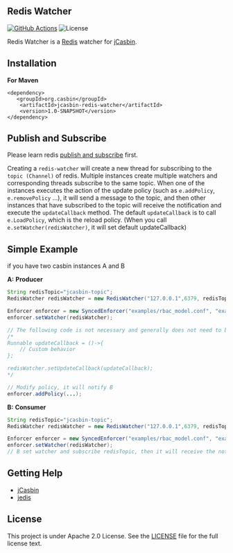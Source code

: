 Redis Watcher 
---
[![GitHub Actions](https://github.com/jcasbin/redis-watcher/actions/workflows/maven-ci.yml/badge.svg)](https://github.com/jcasbin/redis-watcher/actions/workflows/maven-ci.yml)
![License](https://img.shields.io/github/license/jcasbin/redis-watcher)

Redis Watcher is a [Redis](http://redis.io) watcher for [jCasbin](https://github.com/casbin/jcasbin).

## Installation

**For Maven**

 ```
 <dependency>
 	<groupId>org.casbin</groupId>
     <artifactId>jcasbin-redis-watcher</artifactId>
     <version>1.0-SNAPSHOT</version>
 </dependency>
 ```

## Publish and Subscribe

Please learn redis [publish and subscribe](https://redisbook.readthedocs.io/en/latest/feature/pubsub.html) first.

Creating a ``redis-watcher`` will create a new thread for subscribing to the ``topic (Channel)`` of redis. Multiple instances create multiple watchers and corresponding threads subscribe to the same topic. When one of the instances executes the action of the update policy (such as ``e.addPolicy``, ``e.removePolicy`` ...), it will send a message to the topic, and then other instances that have subscribed to the topic will receive the notification and execute the ``updateCallback`` method. The default ``updateCallback`` is to call ``e.LoadPolicy``, which is the reload policy. (When you call ``e.setWatcher(redisWatcher)``, it will set default updateCallback)

## Simple Example

if you have two casbin instances A and B

**A:**  **Producer**

```java
String redisTopic="jcasbin-topic";
RedisWatcher redisWatcher = new RedisWatcher("127.0.0.1",6379, redisTopic);

Enforcer enforcer = new SyncedEnforcer("examples/rbac_model.conf", "examples/rbac_policy.csv");
enforcer.setWatcher(redisWatcher);

// The following code is not necessary and generally does not need to be written unless you understand what you want to do
/*
Runnable updateCallback = ()->{
    // Custom behavior
};

redisWatcher.setUpdateCallback(updateCallback);
*/

// Modify policy, it will notify B
enforcer.addPolicy(...);
```

**B:** **Consumer**

````Java
String redisTopic="jcasbin-topic";
RedisWatcher redisWatcher = new RedisWatcher("127.0.0.1",6379, redisTopic);

Enforcer enforcer = new SyncedEnforcer("examples/rbac_model.conf", "examples/rbac_policy.csv");
enforcer.setWatcher(redisWatcher);
// B set watcher and subscribe redisTopic, then it will receive the notification of A, and then call LoadPolicy to reload policy
````

## Getting Help

- [jCasbin](https://github.com/casbin/jCasbin)
- [jedis](https://github.com/redis/jedis)

## License

This project is under Apache 2.0 License. See the [LICENSE](https://github.com/jcasbin/redis-watcher/blob/master/LICENSE) file for the full license text.
